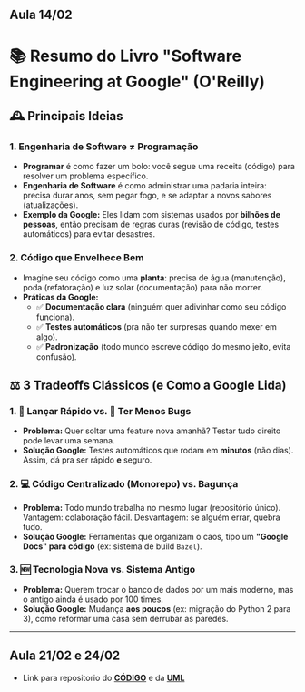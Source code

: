 ## **Aula 14/02**

# 📚 Resumo do Livro "Software Engineering at Google" (O'Reilly) 

## 🕰️ **Principais Ideias**

### 1. **Engenharia de Software ≠ Programação**
   - **Programar** é como fazer um bolo: você segue uma receita (código) para resolver um problema específico.  
   - **Engenharia de Software** é como administrar uma padaria inteira: precisa durar anos, sem pegar fogo, e se adaptar a novos sabores (atualizações).  
   - **Exemplo da Google:** Eles lidam com sistemas usados por **bilhões de pessoas**, então precisam de regras duras (revisão de código, testes automáticos) para evitar desastres.

### 2. **Código que Envelhece Bem**  
   - Imagine seu código como uma **planta**: precisa de água (manutenção), poda (refatoração) e luz solar (documentação) para não morrer.  
   - **Práticas da Google:**  
     - ✅ **Documentação clara** (ninguém quer adivinhar como seu código funciona).  
     - ✅ **Testes automáticos** (pra não ter surpresas quando mexer em algo).  
     - ✅ **Padronização** (todo mundo escreve código do mesmo jeito, evita confusão).

## ⚖️ **3 Tradeoffs Clássicos (e Como a Google Lida)**

### 1. **🚀 Lançar Rápido vs. 🐛 Ter Menos Bugs**
   - **Problema:** Quer soltar uma feature nova amanhã? Testar tudo direito pode levar uma semana.  
   - **Solução Google:** Testes automáticos que rodam em **minutos** (não dias). Assim, dá pra ser rápido **e** seguro.

### 2. 💻 **Código Centralizado (Monorepo) vs. Bagunça**
   - **Problema:** Todo mundo trabalha no mesmo lugar (repositório único). Vantagem: colaboração fácil. Desvantagem: se alguém errar, quebra tudo.  
   - **Solução Google:** Ferramentas que organizam o caos, tipo um **"Google Docs" para código** (ex: sistema de build `Bazel`).

### 3. 🆕 **Tecnologia Nova vs. Sistema Antigo**
   - **Problema:** Querem trocar o banco de dados por um mais moderno, mas o antigo ainda é usado por 100 times.  
   - **Solução Google:** Mudança **aos poucos** (ex: migração do Python 2 para 3), como reformar uma casa sem derrubar as paredes.

     
---
## **Aula 21/02 e 24/02** 

- Link para repositorio do <a href="">**CÓDIGO**</a> e da <a href="">**UML**</a>
